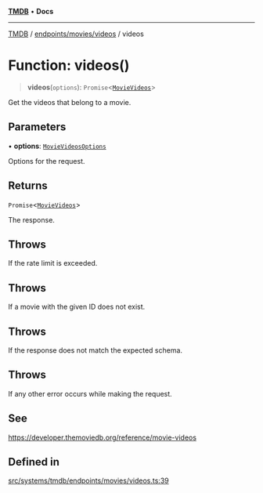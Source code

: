 [**TMDB**](../../../../README.md) • **Docs**

***

[TMDB](../../../../README.md) / [endpoints/movies/videos](../README.md) / videos

# Function: videos()

> **videos**(`options`): `Promise`\<[`MovieVideos`](../../../../structs/Schemas/type-aliases/MovieVideos.md)\>

Get the videos that belong to a movie.

## Parameters

• **options**: [`MovieVideosOptions`](../type-aliases/MovieVideosOptions.md)

Options for the request.

## Returns

`Promise`\<[`MovieVideos`](../../../../structs/Schemas/type-aliases/MovieVideos.md)\>

The response.

## Throws

If the rate limit is exceeded.

## Throws

If a movie with the given ID does not exist.

## Throws

If the response does not match the expected schema.

## Throws

If any other error occurs while making the request.

## See

https://developer.themoviedb.org/reference/movie-videos

## Defined in

[src/systems/tmdb/endpoints/movies/videos.ts:39](https://github.com/Norviah/media-hub/blob/e3dc67aa1738d9ad44e6a4419ef7e26de86e1452/src/systems/tmdb/endpoints/movies/videos.ts#L39)
